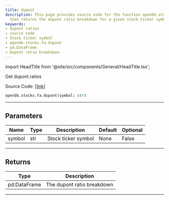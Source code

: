 ```yaml
---
title: dupont
description: This page provides source code for the function openbb.stocks.fa.dupont
  that returns the dupont ratio breakdown for a given stock ticker symbol.
keywords:
- dupont ratios
- source code
- Stock ticker symbol
- openbb.stocks.fa.dupont
- pd.DataFrame
- dupont ratio breakdown
---
```


import HeadTitle from '@site/src/components/General/HeadTitle.tsx';

<HeadTitle title="stocks.fa.dupont - Reference | OpenBB SDK Docs" />

Get dupont ratios

Source Code: [[link](https://github.com/OpenBB-finance/OpenBBTerminal/tree/main/openbb_terminal/stocks/fundamental_analysis/av_model.py#L715)]

```python
openbb.stocks.fa.dupont(symbol: str)
```

---

## Parameters

| Name | Type | Description | Default | Optional |
| ---- | ---- | ----------- | ------- | -------- |
| symbol | str | Stock ticker symbol | None | False |


---

## Returns

| Type | Description |
| ---- | ----------- |
| pd.DataFrame | The dupont ratio breakdown |
---
